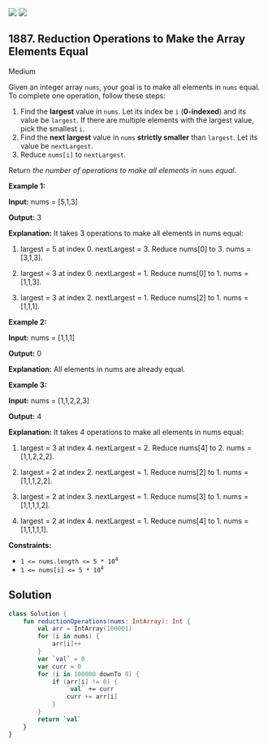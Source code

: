 [![](https://img.shields.io/github/stars/javadev/LeetCode-in-Kotlin?label=Stars&style=flat-square)](https://github.com/javadev/LeetCode-in-Kotlin)
[![](https://img.shields.io/github/forks/javadev/LeetCode-in-Kotlin?label=Fork%20me%20on%20GitHub%20&style=flat-square)](https://github.com/javadev/LeetCode-in-Kotlin/fork)

## 1887\. Reduction Operations to Make the Array Elements Equal

Medium

Given an integer array `nums`, your goal is to make all elements in `nums` equal. To complete one operation, follow these steps:

1.  Find the **largest** value in `nums`. Let its index be `i` (**0-indexed**) and its value be `largest`. If there are multiple elements with the largest value, pick the smallest `i`.
2.  Find the **next largest** value in `nums` **strictly smaller** than `largest`. Let its value be `nextLargest`.
3.  Reduce `nums[i]` to `nextLargest`.

Return _the number of operations to make all elements in_ `nums` _equal_.

**Example 1:**

**Input:** nums = [5,1,3]

**Output:** 3

**Explanation:** It takes 3 operations to make all elements in nums equal:

1. largest = 5 at index 0. nextLargest = 3. Reduce nums[0] to 3. nums = [3,1,3].

2. largest = 3 at index 0. nextLargest = 1. Reduce nums[0] to 1. nums = [1,1,3].

3. largest = 3 at index 2. nextLargest = 1. Reduce nums[2] to 1. nums = [1,1,1].

**Example 2:**

**Input:** nums = [1,1,1]

**Output:** 0

**Explanation:** All elements in nums are already equal.

**Example 3:**

**Input:** nums = [1,1,2,2,3]

**Output:** 4

**Explanation:** It takes 4 operations to make all elements in nums equal:

1. largest = 3 at index 4. nextLargest = 2. Reduce nums[4] to 2. nums = [1,1,2,2,2].

2. largest = 2 at index 2. nextLargest = 1. Reduce nums[2] to 1. nums = [1,1,1,2,2].

3. largest = 2 at index 3. nextLargest = 1. Reduce nums[3] to 1. nums = [1,1,1,1,2].

4. largest = 2 at index 4. nextLargest = 1. Reduce nums[4] to 1. nums = [1,1,1,1,1].

**Constraints:**

*   <code>1 <= nums.length <= 5 * 10<sup>4</sup></code>
*   <code>1 <= nums[i] <= 5 * 10<sup>4</sup></code>

## Solution

```kotlin
class Solution {
    fun reductionOperations(nums: IntArray): Int {
        val arr = IntArray(100001)
        for (i in nums) {
            arr[i]++
        }
        var `val` = 0
        var curr = 0
        for (i in 100000 downTo 0) {
            if (arr[i] != 0) {
                `val` += curr
                curr += arr[i]
            }
        }
        return `val`
    }
}
```